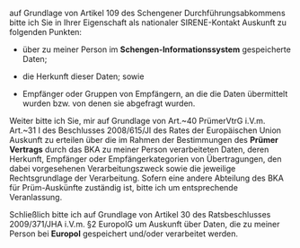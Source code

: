 auf Grundlage von Artikel 109 des Schengener Durchführungsabkommens bitte ich Sie
in Ihrer Eigenschaft als nationaler SIRENE-Kontakt Auskunft zu folgenden Punkten:

+ über zu meiner Person im **Schengen-Informationssystem** gespeicherte Daten;

+ die Herkunft dieser Daten; sowie

+ Empfänger oder Gruppen von Empfängern, an die die Daten übermittelt wurden
  bzw. von denen sie abgefragt wurden.

Weiter bitte ich Sie, mir auf Grundlage von Art.~40 PrümerVtrG i.V.m.
Art.~31 I des Beschlusses 2008/615/JI des Rates der Europäischen Union Auskunft
zu erteilen über die im Rahmen der Bestimmungen des **Prümer Vertrags** durch
das BKA zu meiner Person verarbeiteten Daten, deren Herkunft, Empfänger oder
Empfängerkategorien von Übertragungen, den dabei vorgesehenen Verarbeitungszweck
sowie die jeweilige Rechtsgrundlage der Verarbeitung. Sofern eine andere Abteilung
des BKA für Prüm-Auskünfte zuständig ist, bitte ich um entsprechende Veranlassung.

Schließlich bitte ich auf Grundlage von Artikel 30 des Ratsbeschlusses
2009/371/JHA i.V.m. §2 EuropolG um Auskunft über Daten, die zu
meiner Person bei **Europol** gespeichert und/oder verarbeitet werden.
